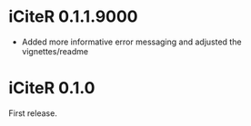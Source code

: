 # iCiteR 0.1.1.9000

- Added more informative error messaging and adjusted the vignettes/readme

# iCiteR 0.1.0

First release.
